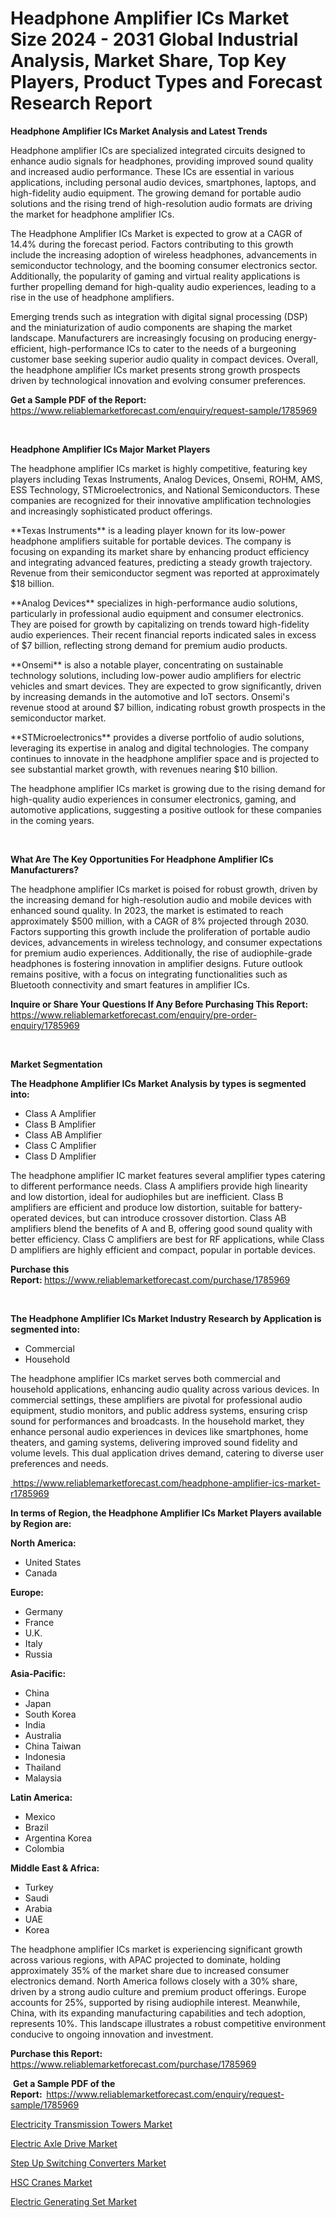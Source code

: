<p><h1>Headphone Amplifier ICs Market Size 2024 - 2031 Global Industrial Analysis, Market Share, Top Key Players, Product Types and Forecast Research Report</h1></p><p><strong>Headphone Amplifier ICs Market Analysis and Latest Trends</strong></p>
<p><p>Headphone amplifier ICs are specialized integrated circuits designed to enhance audio signals for headphones, providing improved sound quality and increased audio performance. These ICs are essential in various applications, including personal audio devices, smartphones, laptops, and high-fidelity audio equipment. The growing demand for portable audio solutions and the rising trend of high-resolution audio formats are driving the market for headphone amplifier ICs.</p><p>The Headphone Amplifier ICs Market is expected to grow at a CAGR of 14.4% during the forecast period. Factors contributing to this growth include the increasing adoption of wireless headphones, advancements in semiconductor technology, and the booming consumer electronics sector. Additionally, the popularity of gaming and virtual reality applications is further propelling demand for high-quality audio experiences, leading to a rise in the use of headphone amplifiers.</p><p>Emerging trends such as integration with digital signal processing (DSP) and the miniaturization of audio components are shaping the market landscape. Manufacturers are increasingly focusing on producing energy-efficient, high-performance ICs to cater to the needs of a burgeoning customer base seeking superior audio quality in compact devices. Overall, the headphone amplifier ICs market presents strong growth prospects driven by technological innovation and evolving consumer preferences.</p></p>
<p><strong>Get a Sample PDF of the Report:&nbsp;</strong> <a href="https://www.reliablemarketforecast.com/enquiry/request-sample/1785969?utm_campaign=121&utm_medium=2&utm_source=Github&utm_content=ia&utm_term=19122024&utm_id=headphone-amplifier-ics">https://www.reliablemarketforecast.com/enquiry/request-sample/1785969</a></p>
<p>&nbsp;</p>
<p><strong>Headphone Amplifier ICs Major Market Players</strong></p>
<p><p>The headphone amplifier ICs market is highly competitive, featuring key players including Texas Instruments, Analog Devices, Onsemi, ROHM, AMS, ESS Technology, STMicroelectronics, and National Semiconductors. These companies are recognized for their innovative amplification technologies and increasingly sophisticated product offerings.</p><p>**Texas Instruments** is a leading player known for its low-power headphone amplifiers suitable for portable devices. The company is focusing on expanding its market share by enhancing product efficiency and integrating advanced features, predicting a steady growth trajectory. Revenue from their semiconductor segment was reported at approximately $18 billion.</p><p>**Analog Devices** specializes in high-performance audio solutions, particularly in professional audio equipment and consumer electronics. They are poised for growth by capitalizing on trends toward high-fidelity audio experiences. Their recent financial reports indicated sales in excess of $7 billion, reflecting strong demand for premium audio products.</p><p>**Onsemi** is also a notable player, concentrating on sustainable technology solutions, including low-power audio amplifiers for electric vehicles and smart devices. They are expected to grow significantly, driven by increasing demands in the automotive and IoT sectors. Onsemi's revenue stood at around $7 billion, indicating robust growth prospects in the semiconductor market.</p><p>**STMicroelectronics** provides a diverse portfolio of audio solutions, leveraging its expertise in analog and digital technologies. The company continues to innovate in the headphone amplifier space and is projected to see substantial market growth, with revenues nearing $10 billion.</p><p>The headphone amplifier ICs market is growing due to the rising demand for high-quality audio experiences in consumer electronics, gaming, and automotive applications, suggesting a positive outlook for these companies in the coming years.</p></p>
<p>&nbsp;</p>
<p><strong>What Are The Key Opportunities For Headphone Amplifier ICs Manufacturers?</strong></p>
<p><p>The headphone amplifier ICs market is poised for robust growth, driven by the increasing demand for high-resolution audio and mobile devices with enhanced sound quality. In 2023, the market is estimated to reach approximately $500 million, with a CAGR of 8% projected through 2030. Factors supporting this growth include the proliferation of portable audio devices, advancements in wireless technology, and consumer expectations for premium audio experiences. Additionally, the rise of audiophile-grade headphones is fostering innovation in amplifier designs. Future outlook remains positive, with a focus on integrating functionalities such as Bluetooth connectivity and smart features in amplifier ICs.</p></p>
<p><strong>Inquire or Share Your Questions If Any Before Purchasing This Report:</strong> <a href="https://www.reliablemarketforecast.com/enquiry/pre-order-enquiry/1785969?utm_campaign=121&utm_medium=2&utm_source=Github&utm_content=ia&utm_term=19122024&utm_id=headphone-amplifier-ics">https://www.reliablemarketforecast.com/enquiry/pre-order-enquiry/1785969</a></p>
<p>&nbsp;</p>
<p><strong>Market Segmentation</strong></p>
<p><strong>The Headphone Amplifier ICs Market Analysis by types is segmented into:</strong></p>
<p><ul><li>Class A Amplifier</li><li>Class B Amplifier</li><li>Class AB Amplifier</li><li>Class C Amplifier</li><li>Class D Amplifier</li></ul></p>
<p><p>The headphone amplifier IC market features several amplifier types catering to different performance needs. Class A amplifiers provide high linearity and low distortion, ideal for audiophiles but are inefficient. Class B amplifiers are efficient and produce low distortion, suitable for battery-operated devices, but can introduce crossover distortion. Class AB amplifiers blend the benefits of A and B, offering good sound quality with better efficiency. Class C amplifiers are best for RF applications, while Class D amplifiers are highly efficient and compact, popular in portable devices.</p></p>
<p><strong>Purchase this Report:&nbsp;</strong><a href="https://www.reliablemarketforecast.com/purchase/1785969?utm_campaign=121&utm_medium=2&utm_source=Github&utm_content=ia&utm_term=19122024&utm_id=headphone-amplifier-ics">https://www.reliablemarketforecast.com/purchase/1785969</a></p>
<p>&nbsp;</p>
<p><strong>The Headphone Amplifier ICs Market Industry Research by Application is segmented into:</strong></p>
<p><ul><li>Commercial</li><li>Household</li></ul></p>
<p><p>The headphone amplifier ICs market serves both commercial and household applications, enhancing audio quality across various devices. In commercial settings, these amplifiers are pivotal for professional audio equipment, studio monitors, and public address systems, ensuring crisp sound for performances and broadcasts. In the household market, they enhance personal audio experiences in devices like smartphones, home theaters, and gaming systems, delivering improved sound fidelity and volume levels. This dual application drives demand, catering to diverse user preferences and needs.</p></p>
<p><a href="https://www.reliablemarketforecast.com/headphone-amplifier-ics-market-r1785969?utm_campaign=121&utm_medium=2&utm_source=Github&utm_content=ia&utm_term=19122024&utm_id=headphone-amplifier-ics">&nbsp;https://www.reliablemarketforecast.com/headphone-amplifier-ics-market-r1785969</a></p>
<p><strong>In terms of Region, the Headphone Amplifier ICs Market Players available by Region are:</strong></p>
<p>
    <p> <strong> North America: </strong>
        <ul>
            <li>United States</li>
            <li>Canada</li>
        </ul>
        </p> 
    <p> <strong> Europe: </strong>
        <ul>
            <li>Germany</li>
            <li>France</li>
            <li>U.K.</li>
            <li>Italy</li>
            <li>Russia</li>
        </ul>
        </p> 
    <p> <strong> Asia-Pacific: </strong>
        <ul>
            <li>China</li>
            <li>Japan</li>
            <li>South Korea</li>
            <li>India</li>
            <li>Australia</li>
            <li>China Taiwan</li>
            <li>Indonesia</li>
            <li>Thailand</li>
            <li>Malaysia</li>
        </ul>
        </p> 
    <p> <strong> Latin America: </strong>
        <ul>
            <li>Mexico</li>
            <li>Brazil</li>
            <li>Argentina Korea</li>
            <li>Colombia</li>
        </ul>
        </p> 
    <p> <strong> Middle East & Africa: </strong>
        <ul>
            <li>Turkey</li>
            <li>Saudi</li>
            <li>Arabia</li>
            <li>UAE</li>
            <li>Korea</li>
        </ul>
    </p>
    </p>
<p><p>The headphone amplifier ICs market is experiencing significant growth across various regions, with APAC projected to dominate, holding approximately 35% of the market share due to increased consumer electronics demand. North America follows closely with a 30% share, driven by a strong audio culture and premium product offerings. Europe accounts for 25%, supported by rising audiophile interest. Meanwhile, China, with its expanding manufacturing capabilities and tech adoption, represents 10%. This landscape illustrates a robust competitive environment conducive to ongoing innovation and investment.</p></p>
<p><strong>Purchase this Report: </strong><a href="https://www.reliablemarketforecast.com/purchase/1785969?utm_campaign=121&utm_medium=2&utm_source=Github&utm_content=ia&utm_term=19122024&utm_id=headphone-amplifier-ics">https://www.reliablemarketforecast.com/purchase/1785969</a></p>
<p>&nbsp;<strong>Get a Sample PDF of the Report:&nbsp;&nbsp;</strong><a href="https://www.reliablemarketforecast.com/enquiry/request-sample/1785969?utm_campaign=121&utm_medium=2&utm_source=Github&utm_content=ia&utm_term=19122024&utm_id=headphone-amplifier-ics">https://www.reliablemarketforecast.com/enquiry/request-sample/1785969</a></p>
<p><strong></strong></p>
<p><p><a href="https://www.linkedin.com/pulse/forecast-of113-cagr-study-electricity-transmission-towers-wijle?utm_campaign=121&utm_medium=2&utm_source=Github&utm_content=ia&utm_term=19122024&utm_id=headphone-amplifier-ics">Electricity Transmission Towers Market</a></p><p><a href="https://www.linkedin.com/pulse/exploring-electric-axle-drive-market-dynamics-projected-cagr-2xsue?utm_campaign=121&utm_medium=2&utm_source=Github&utm_content=ia&utm_term=19122024&utm_id=headphone-amplifier-ics">Electric Axle Drive Market</a></p><p><a href="https://github.com/RoccoManning/Market-Research-Report-List-7/blob/main/step-up-switching-converters-market.md?utm_campaign=121&utm_medium=2&utm_source=Github&utm_content=ia&utm_term=19122024&utm_id=headphone-amplifier-ics">Step Up Switching Converters Market</a></p><p><a href="https://www.linkedin.com/pulse/future-outlook-hsc-cranes-market-20242031-cagr-103-market-scanr-xwvdf?utm_campaign=121&utm_medium=2&utm_source=Github&utm_content=ia&utm_term=19122024&utm_id=headphone-amplifier-ics">HSC Cranes Market</a></p><p><a href="https://www.linkedin.com/pulse/forecasting-future-electric-generating-set-market-size-projected-1ishe?utm_campaign=121&utm_medium=2&utm_source=Github&utm_content=ia&utm_term=19122024&utm_id=headphone-amplifier-ics">Electric Generating Set Market</a></p></p>